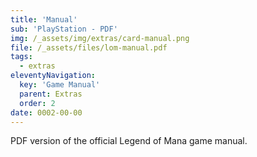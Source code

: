 ```yaml
---
title: 'Manual'
sub: 'PlayStation - PDF'
img: /_assets/img/extras/card-manual.png
file: /_assets/files/lom-manual.pdf
tags:
  - extras
eleventyNavigation:
  key: 'Game Manual'
  parent: Extras
  order: 2
date: 0002-00-00
---
```

PDF version of the official Legend of Mana game manual.